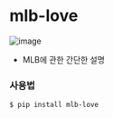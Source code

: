 # mlb-love
![image](https://github.com/yaerimkim/mlb-love/assets/131235627/48b1e791-0b03-439d-a775-6c3a67d19816)

- MLB에 관한 간단한 설명

### 사용법
```bash
$ pip install mlb-love
```
